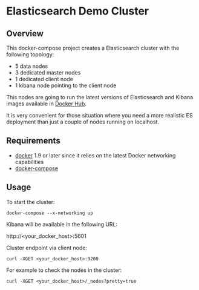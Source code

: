 # Elasticsearch Demo Cluster

## Overview

This docker-compose project creates a Elasticsearch cluster with the following topology:

- 5 data nodes
- 3 dedicated master nodes
- 1 dedicated client node
- 1 kibana node pointing to the client node

This nodes are going to run the latest versions of Elasticsearch and Kibana images available in [Docker Hub](https://hub.docker.com/).

It is very convenient for those situation where you need a more realistic ES deployment than just a couple of nodes running on localhost.


## Requirements

- [docker](https://www.docker.com) 1.9 or later since it relies on the latest Docker networking capabilities
- [docker-compose](https://www.docker.com/docker-compose)


## Usage

To start the cluster:

```
docker-compose --x-networking up
```

Kibana will be available in the following URL:

http://<your_docker_host>:5601


Cluster endpoint via client node:

```
curl -XGET <your_docker_host>:9200
```

For example to check the nodes in the cluster:

```
curl -XGET <your_docker_host>/_nodes?pretty=true
```
